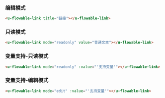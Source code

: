 ### 编辑模式

``` html
<u-flowable-link title="链接"></u-flowable-link>
```

### 只读模式

``` html
<u-flowable-link mode="readonly" value="普通文本"></u-flowable-link>
```

### 变量支持-只读模式

``` html
<u-flowable-link mode="readonly" :value="'支持变量'"></u-flowable-link>
```

### 变量支持-编辑模式

``` html
<u-flowable-link mode="edit" :value="'支持变量'"></u-flowable-link>
```
